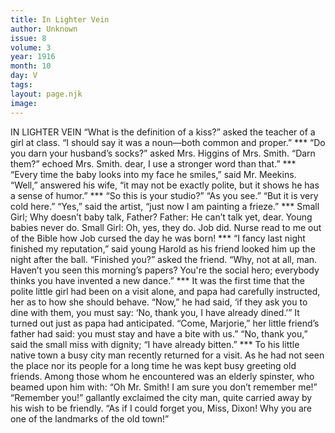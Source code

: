```yaml
---
title: In Lighter Vein
author: Unknown
issue: 8
volume: 3
year: 1916
month: 10
day: V
tags:
layout: page.njk
image:
---
```

IN LIGHTER VEIN       “What is the definition of a kiss?” asked the teacher of a girl at class.    “I should say it was a noun—both common and proper.”       ***      “Do you darn your husband’s socks?” asked Mrs. Higgins of Mrs. Smith.    “Darn them?” echoed Mrs. Smith. dear, I use a stronger word than that.”       ***      “Every time the baby looks into my face he smiles,” said Mr. Meekins.    “Well,” answered his wife, “it may not be exactly polite, but it shows he has a sense of humor.”       ***      “So this is your studio?”    “As you see.”    “But it is very cold here.”    “Yes,” said the artist, “just now I am painting a frieze.”       ***      Small Girl; Why doesn’t baby talk, Father?    Father: He can’t talk yet, dear. Young babies never do.    Small Girl: Oh, yes, they do. Job did. Nurse read to me out of the Bible how Job cursed the day he was born!       ***      “I fancy last night finished my reputation,” said young Harold as his friend looked him up the night after the ball.    “Finished you?” asked the friend.    “Why, not at all, man. Haven’t you seen this morning’s papers? You're the social hero; everybody thinks you have invented a new dance.”       ***      It was the first time that the polite little girl had been on a visit alone, and papa had carefully instructed, her as to how she should behave.   “Now,” he had said, ‘if they ask you to dine with them, you must say: ‘No, thank you, I have already dined.’”   It turned out just as papa had anticipated.    “Come, Marjorie,” her little friend’s father had said: you must stay and have a bite with us.”    “No, thank you,” said the small miss with dignity; “I have already bitten.”       ***      To his little native town a busy city man recently returned for a visit. As he had not seen the place nor its people for a long time he was kept busy greeting old friends. Among those whom he encountered was an elderly spinster, who beamed upon him with:    “Oh Mr. Smith! I am sure you don’t remember me!”    “Remember you!” gallantly exclaimed the city man, quite carried away by his wish to be friendly. “As if I could forget you, Miss, Dixon! Why you are one of the landmarks of the old town!” 
